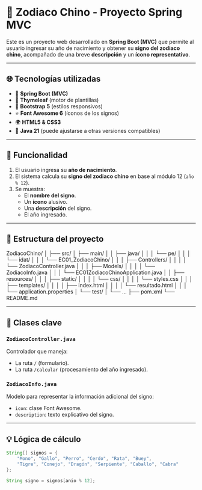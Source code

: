 # 🐉 Zodiaco Chino - Proyecto Spring MVC

Este es un proyecto web desarrollado en **Spring Boot (MVC)** que permite al usuario ingresar su año de nacimiento y obtener su **signo del zodiaco chino**, acompañado de una breve **descripción** y un **ícono representativo**.

---

## 🌐 Tecnologías utilizadas

- 🔧 **Spring Boot (MVC)**
- 🎨 **Thymeleaf** (motor de plantillas)
- 💅 **Bootstrap 5** (estilos responsivos)
- ⭐ **Font Awesome 6** (íconos de los signos)
- 🌍 **HTML5 & CSS3**
- 🧪 **Java 21** (puede ajustarse a otras versiones compatibles)

---

## 🚀 Funcionalidad

1. El usuario ingresa su **año de nacimiento**.
2. El sistema calcula su **signo del zodiaco chino** en base al módulo 12 (`año % 12`).
3. Se muestra:
    - El **nombre del signo**.
    - Un **ícono** alusivo.
    - Una **descripción** del signo.
    - El año ingresado.

---

## 📁 Estructura del proyecto

ZodiacoChino/
│
├── src/
│   ├── main/
│   │   ├── java/
│   │   │   └── pe/
│   │   │       └── idat/
│   │   │           └── EC01_ZodiacoChino/
│   │   │               ├── Controllers/
│   │   │               │   └── ZodiacoController.java
│   │   │               ├── Models/
│   │   │               │   └── ZodiacoInfo.java
│   │   │               └── EC01ZodiacoChinoApplication.java
│   │   ├── resources/
│   │   │   ├── static/
│   │   │   │   └── css/
│   │   │   │       └── styles.css
│   │   │   ├── templates/
│   │   │   │   ├── index.html
│   │   │   │   └── resultado.html
│   │   │   └── application.properties
│   └── test/
│       └── ...
├── pom.xml
└── README.md




---

## 📝 Clases clave

### `ZodiacoController.java`
Controlador que maneja:
- La ruta `/` (formulario).
- La ruta `/calcular` (procesamiento del año ingresado).

### `ZodiacoInfo.java`
Modelo para representar la información adicional del signo:
- `icon`: clase Font Awesome.
- `description`: texto explicativo del signo.

---

## 💡 Lógica de cálculo

```java
String[] signos = {
    "Mono", "Gallo", "Perro", "Cerdo", "Rata", "Buey",
    "Tigre", "Conejo", "Dragón", "Serpiente", "Caballo", "Cabra"
};

String signo = signos[anio % 12];

